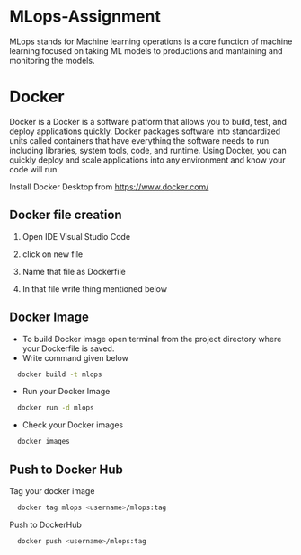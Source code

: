 # MLops-Assignment
MLops stands for Machine learning operations is a core function of machine learning focused on taking ML models to productions and mantaining and monitoring the models.

# Docker
Docker is a Docker is a software platform that allows you to build, test, and deploy applications quickly. Docker packages software into standardized units called containers that have everything the software needs to run including libraries, system tools, code, and runtime. Using Docker, you can quickly deploy and scale applications into any environment and know your code will run.

Install Docker Desktop from https://www.docker.com/

## Docker file creation

1. Open IDE Visual Studio Code 

2. click on new file
3. Name that file as Dockerfile
4. In that file write thing mentioned below

    
## Docker Image
 - To build Docker image open terminal from the project directory where your Dockerfile is saved.
- Write command given below


```bash
  docker build -t mlops
```
- Run your Docker Image
```bash
  docker run -d mlops
```
- Check your Docker images
```bash
  docker images
```

## Push to Docker Hub

Tag your docker image

```bash
  docker tag mlops <username>/mlops:tag
```

Push to DockerHub
```bash
  docker push <username>/mlops:tag
```

